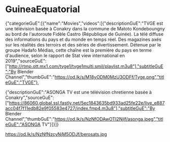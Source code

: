 # GuineaEquatorial
{"categorieGuE":[{"name":"Movies","videos":[{"descriptionGuE":"TVGE est une télévision basée à Conakry dans la commune de Matoto Kondeboungny au bord de l'autoroute Fidèle Castro (République de Guinée). La télé diffuse des informations du pays et du monde en temps réel. Des magazines axés sur les réalités des terroirs et des séries de divertissement. Détenue par le groupe Hadafo Médias, cette chaîne est la première du pays en terme d'audience, selon le rapport de Stat view international en 2019","sourceGuE":["http://rtmp.ott.mx1.com/tvge1/tvge1multi.smil/playlist.m3u8"],"subtitleGuE":"By Blender Channel","thumbGuE":"https://od.lk/s/M18yODM0MzU3ODFf/Tvge.png","titleGuE":"TVGE"},

{"descriptionGuE":"ASONGA TV est une télévision chretienne basée à Conakry","sourceGuE":["https://86060.global.ssl.fastly.net/5ec1843635bd933ad25fe22e/live_e887acc04f7f11edb82e9f05583e4727/index.fmp4.m3u8"],"subtitleGuE":"By Blender Channel","thumbGuE":"https://od.lk/s/NzNfODAwOTI2Njlf/asonga.jpeg","titleGuE":"ASONGA TV"}]}]}

https://od.lk/s/NzNfNzcyNjM5ODJf/berosats.jpg
